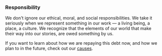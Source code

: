 ### Responsibility

We don't ignore our ethical, moral, and social responsibilities.  We take it seriously when we represent something in our work — a living being, a place, a culture.  We recognize that the elements of our world that make their way into our stories, are owed something by us.

If you want to learn about how we are repaying this debt now, and how we plan to in the future, check out our [causes](https://appalachiainteractive.com/causes).

